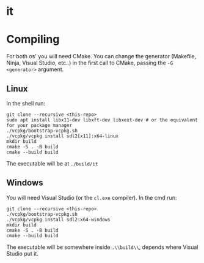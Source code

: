 # it
# Compiling
For both os' you will need CMake. You can change the generator
(Makefile, Ninja, Visual Studio, etc..) in the first call to CMake,
passing the `-G <generator>` argument.

## Linux
In the shell run:

	git clone --recursive <this-repo>
    sudo apt install libx11-dev libxft-dev libxext-dev # or the equivalent for your package manager
	./vcpkg/bootstrap-vcpkg.sh
	./vcpkg/vcpkg install sdl2[x11]:x64-linux
	mkdir build
	cmake -S . -B build
	cmake --build build

The executable will be at `./build/it`

## Windows
You will need Visual Studio (or the `cl.exe` compiler).
In the cmd run:

	git clone --recursive <this-repo>
	./vcpkg/bootstrap-vcpkg.sh
	./vcpkg/vcpkg install sdl2:x64-windows
	mkdir build
	cmake -S . -B build
	cmake --build build

The executable will be somewhere inside `.\\build\\`, depends where
Visual Studio put it.

